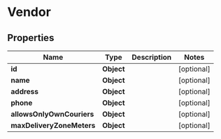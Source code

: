 

# Vendor


## Properties

| Name | Type | Description | Notes |
|------------ | ------------- | ------------- | -------------|
|**id** | **Object** |  |  [optional] |
|**name** | **Object** |  |  [optional] |
|**address** | **Object** |  |  [optional] |
|**phone** | **Object** |  |  [optional] |
|**allowsOnlyOwnCouriers** | **Object** |  |  [optional] |
|**maxDeliveryZoneMeters** | **Object** |  |  [optional] |



